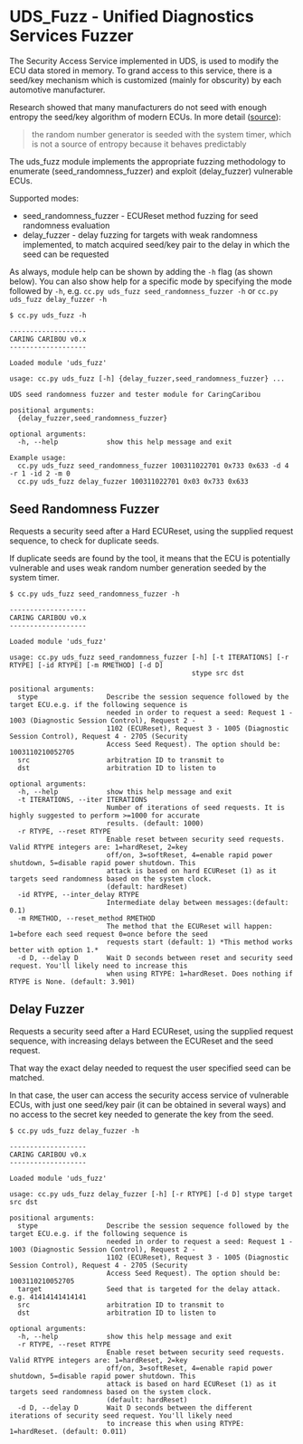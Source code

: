 # UDS_Fuzz - Unified Diagnostics Services Fuzzer
The Security Access Service implemented in UDS, is used to modify the ECU data stored in memory. To grand access to this service, there is a seed/key mechanism which is customized (mainly for obscurity) by each automotive manufacturer.

Research showed that many manufacturers do not seed with enough entropy the seed/key algorithm of modern ECUs. In more detail ([source](https://www.reddit.com/r/CarHacking/comments/m044jp/simos18_supplier_bootloader_sboot_exploit_reading/)):

> the random number generator is seeded with the system timer, which is not a source of entropy because it behaves predictably

The uds_fuzz module implements the appropriate fuzzing methodology to enumerate (seed_randomness_fuzzer) and exploit (delay_fuzzer) vulnerable ECUs.

Supported modes:
* seed_randomness_fuzzer - ECUReset method fuzzing for seed randomness evaluation
* delay_fuzzer - delay fuzzing for targets with weak randomness implemented, to match acquired seed/key pair to the delay in which the seed can be requested

As always, module help can be shown by adding the `-h` flag (as shown below). You can also show help for a specific mode by specifying the mode followed by `-h`, e.g. `cc.py uds_fuzz seed_randomness_fuzzer -h` or `cc.py uds_fuzz delay_fuzzer -h`

```
$ cc.py uds_fuzz -h

-------------------
CARING CARIBOU v0.x
-------------------

Loaded module 'uds_fuzz'

usage: cc.py uds_fuzz [-h] {delay_fuzzer,seed_randomness_fuzzer} ...

UDS seed randomness fuzzer and tester module for CaringCaribou

positional arguments:
  {delay_fuzzer,seed_randomness_fuzzer}

optional arguments:
  -h, --help            show this help message and exit

Example usage:
  cc.py uds_fuzz seed_randomness_fuzzer 100311022701 0x733 0x633 -d 4 -r 1 -id 2 -m 0
  cc.py uds_fuzz delay_fuzzer 100311022701 0x03 0x733 0x633
```

## Seed Randomness Fuzzer
Requests a security seed after a Hard ECUReset, using the supplied request sequence, to check for duplicate seeds. 

If duplicate seeds are found by the tool, it means that the ECU is potentially vulnerable and uses weak random number generation seeded by the system timer.

```
$ cc.py uds_fuzz seed_randomness_fuzzer -h

-------------------
CARING CARIBOU v0.x
-------------------

Loaded module 'uds_fuzz'

usage: cc.py uds_fuzz seed_randomness_fuzzer [-h] [-t ITERATIONS] [-r RTYPE] [-id RTYPE] [-m RMETHOD] [-d D]
                                             stype src dst

positional arguments:
  stype                 Describe the session sequence followed by the target ECU.e.g. if the following sequence is
                        needed in order to request a seed: Request 1 - 1003 (Diagnostic Session Control), Request 2 -
                        1102 (ECUReset), Request 3 - 1005 (Diagnostic Session Control), Request 4 - 2705 (Security
                        Access Seed Request). The option should be: 1003110210052705
  src                   arbitration ID to transmit to
  dst                   arbitration ID to listen to

optional arguments:
  -h, --help            show this help message and exit
  -t ITERATIONS, --iter ITERATIONS
                        Number of iterations of seed requests. It is highly suggested to perform >=1000 for accurate
                        results. (default: 1000)
  -r RTYPE, --reset RTYPE
                        Enable reset between security seed requests. Valid RTYPE integers are: 1=hardReset, 2=key
                        off/on, 3=softReset, 4=enable rapid power shutdown, 5=disable rapid power shutdown. This
                        attack is based on hard ECUReset (1) as it targets seed randomness based on the system clock.
                        (default: hardReset)
  -id RTYPE, --inter_delay RTYPE
                        Intermediate delay between messages:(default: 0.1)
  -m RMETHOD, --reset_method RMETHOD
                        The method that the ECUReset will happen: 1=before each seed request 0=once before the seed
                        requests start (default: 1) *This method works better with option 1.*
  -d D, --delay D       Wait D seconds between reset and security seed request. You'll likely need to increase this
                        when using RTYPE: 1=hardReset. Does nothing if RTYPE is None. (default: 3.901)
```

## Delay Fuzzer
Requests a security seed after a Hard ECUReset, using the supplied request sequence, with increasing delays between the ECUReset and the seed request.

That way the exact delay needed to request the user specified seed can be matched. 

In that case, the user can access the security access service of vulnerable ECUs, with just one seed/key pair (it can be obtained in several ways) and no access to the secret key needed to generate the key from the seed.

```
$ cc.py uds_fuzz delay_fuzzer -h

-------------------
CARING CARIBOU v0.x
-------------------

Loaded module 'uds_fuzz'

usage: cc.py uds_fuzz delay_fuzzer [-h] [-r RTYPE] [-d D] stype target src dst

positional arguments:
  stype                 Describe the session sequence followed by the target ECU.e.g. if the following sequence is
                        needed in order to request a seed: Request 1 - 1003 (Diagnostic Session Control), Request 2 -
                        1102 (ECUReset), Request 3 - 1005 (Diagnostic Session Control), Request 4 - 2705 (Security
                        Access Seed Request). The option should be: 1003110210052705
  target                Seed that is targeted for the delay attack. e.g. 41414141414141
  src                   arbitration ID to transmit to
  dst                   arbitration ID to listen to

optional arguments:
  -h, --help            show this help message and exit
  -r RTYPE, --reset RTYPE
                        Enable reset between security seed requests. Valid RTYPE integers are: 1=hardReset, 2=key
                        off/on, 3=softReset, 4=enable rapid power shutdown, 5=disable rapid power shutdown. This
                        attack is based on hard ECUReset (1) as it targets seed randomness based on the system clock.
                        (default: hardReset)
  -d D, --delay D       Wait D seconds between the different iterations of security seed request. You'll likely need
                        to increase this when using RTYPE: 1=hardReset. (default: 0.011)
```
